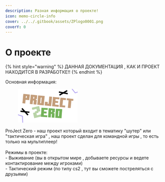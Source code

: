 ```yaml
---
description: Разная информация о проекте!
icon: memo-circle-info
cover: ../../.gitbook/assets/ZPlogo0001.png
coverY: 0
---
```


# О проекте

{% hint style="warning" %}
ДАННАЯ ДОКУМЕНТАЦИЯ , КАК И ПРОЕКТ НАХОДИТСЯ В РАЗРАБОТКЕ!!
{% endhint %}

Основная информация:

<figure><img src="../../.gitbook/assets/ZPlogo0001.png" alt="" width="188"><figcaption></figcaption></figure>

ProJect Zero - наш проект который входит в тематику "шутер" или "тактическая игра" , наш проект сделан для командной игры , то есть только на мультиплеер!\
\
Режимы в проекте:\
\- Выживание (вы в открытом мире , добываете ресурсы и ведете контактирование между игроками)\
\- Тактический режим (по типу cs2 , тут вы сможете постреляться с друзьями)
